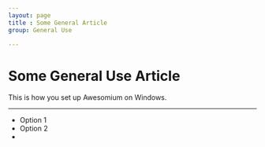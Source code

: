 ```yaml
---
layout: page
title : Some General Article
group: General Use

---
```


# Some General Use Article

This is how you set up Awesomium on Windows.

***

* Option 1
* Option 2
* 